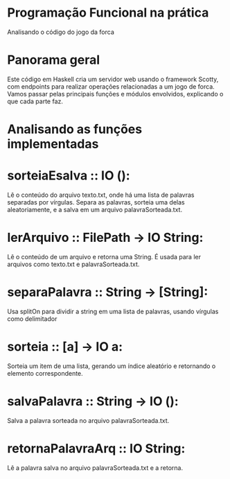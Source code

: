 # Programação Funcional na prática
Analisando o código do jogo da forca


# Panorama geral
Este código em Haskell cria um servidor web usando o framework Scotty, com endpoints para realizar operações relacionadas a um jogo de forca. Vamos passar pelas principais funções e módulos envolvidos, explicando o que cada parte faz.

# Analisando as funções implementadas 

# sorteiaEsalva :: IO ():

Lê o conteúdo do arquivo texto.txt, onde há uma lista de palavras separadas por vírgulas.
Separa as palavras, sorteia uma delas aleatoriamente, e a salva em um arquivo palavraSorteada.txt.

# lerArquivo :: FilePath -> IO String:

Lê o conteúdo de um arquivo e retorna uma String. É usada para ler arquivos como texto.txt e palavraSorteada.txt.

# separaPalavra :: String -> [String]:
Usa splitOn para dividir a string em uma lista de palavras, usando vírgulas como delimitador

# sorteia :: [a] -> IO a:
Sorteia um item de uma lista, gerando um índice aleatório e retornando o elemento correspondente.

# salvaPalavra :: String -> IO ():
Salva a palavra sorteada no arquivo palavraSorteada.txt.

# retornaPalavraArq :: IO String:

Lê a palavra salva no arquivo palavraSorteada.txt e a retorna.

